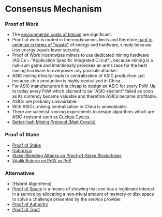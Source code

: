 # Consensus Mechanism

### Proof of Work
- The [environmental costs of bitcoin](https://j3l7h.de/talks/2012-09-20_Environmental_Cost_of_Bitcoin.pdf) are significant.
- Proof of work is rooted in thermodynamics limits and therefore [hard to optimize in terms of "waste"](https://download.wpsoftware.net/bitcoin/asic-faq.pdf) of energy and hardware, simply because less energy equals lower security.
- Proof of Work incentivizes miners to use dedicated mining hardware (ASICs = "Application Specific Integrated Circut"), because mining is a null-sum game and intentionally provokes an arms race for the best mining hardware to overpower any possible attacker.
- ASIC mining trivially leads to centralization of ASIC production just because chip production is highly centralized in China.
- For ASIC manufacturers it is cheap to design an ASIC for every PoW. Up to today every PoW which claimed to be "ASIC-resitant" failed as soon as its currency became valuable and therefore ASICs became profitable.
- ASICs are probably unavoidable.
- With ASICs, mining centralization in China is unavoidable.
- There are scientist running experiments to design algorithms which are ASIC-resistant such as [Cuckoo Cycles](https://github.com/tromp/cuckoo).
- [BetterHash Mining Protocol (Matt Corallo)](https://github.com/TheBlueMatt/bips/blob/master/bip-XXXX.mediawiki#Motivation)

### Proof of Stake
- [Proof of Stake](https://download.wpsoftware.net/bitcoin/pos.pdf)
- [Ouborous](https://eprint.iacr.org/2016/889.pdf)
- [Stake-Bleeding Attacks on Proof-of-Stake Blockchains](https://eprint.iacr.org/2018/248.pdf)
- [Vitalik Buterin on PoW vs PoS](https://www.youtube.com/watch?v=hxSUCao7psM)

### Alternatives
- [Hybrid Algorithms]
- [Proof of Space](https://en.wikipedia.org/wiki/Proof-of-space) is a means of showing that one has a legitimate interest in a service by allocating a non-trivial amount of memory or disk space to solve a challenge presented by the service provider.
- [Proof of Authority]()
- [Proof of Trust]()
